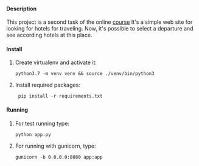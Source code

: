 #### Description
This project is a second task of the online [course](https://academy.stepik.org/flask)
It's a simple web site for looking for hotels for traveling. Now, it's possible 
to select a departure and see according hotels at this place.

#### Install
1. Create virtualenv and activate it:
    ```shell script
    python3.7 -m venv venv && source ./venv/bin/python3
    ```
2. Install required packages:
   ```shell script
    pip install -r requirements.txt
   ```

#### Running
1. For test running type:
   ```shell script
   python app.py
   ```
2. For running with gunicorn, type:
   ```shell script
   gunicorn -b 0.0.0.0:8080 app:app
   ```
